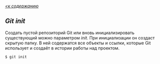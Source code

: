 *[<к содержанию](./readeaboutgit.md)*

## ***Git init***

Создать пустой репозиторий Git или вновь инициализировать существующий можно параметром *init*. При инициализации он создаст скрытую папку. В ней содержатся все объекты и ссылки, которые Git использует и создаёт в истории работы над проектом.

````
$ git init 
````